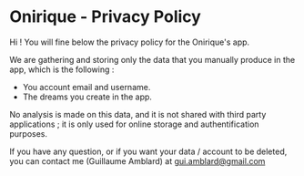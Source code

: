 # Onirique - Privacy Policy

Hi ! You will fine below the privacy policy for the Onirique's app.

We are gathering and storing only the data that you manually produce in the app, which is the following :
- You account email and username.
- The dreams you create in the app.

No analysis is made on this data, and it is not shared with third party applications ; it is only used for online storage and authentification purposes.

If you have any question, or if you want your data / account to be deleted, you can contact me (Guillaume Amblard) at gui.amblard@gmail.com